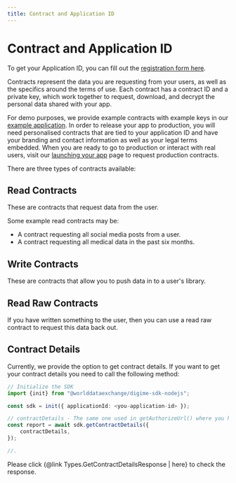 ```yaml
---
title: Contract and Application ID
---
```


# Contract and Application ID

To get your Application ID, you can fill out the [registration form here](https://worlddataexchange.com/register).

Contracts represent the data you are requesting from your users, as well as the specifics around the terms of use. Each contract has a contract ID and a private key, which work together to request, download, and decrypt the personal data shared with your app.

For demo purposes, we provide example contracts with example keys in our [example application](https://github.com/worlddataexchange/digime-sdk-nodejs-example). In order to release your app to production, you will need personalised contracts that are tied to your application ID and have your branding and contact information as well as your legal terms embedded. When you are ready to go to production or interact with real users, visit our [launching your app](https://worlddataexchange.com/contact) page to request production contracts.

There are three types of contracts available:

## Read Contracts

These are contracts that request data from the user.

Some example read contracts may be:

- A contract requesting all social media posts from a user.
- A contract requesting all medical data in the past six months.

## Write Contracts

These are contracts that allow you to push data in to a user's library.

## Read Raw Contracts

If you have written something to the user, then you can use a read raw contract to request this data back out.

## Contract Details

Currently, we provide the option to get contract details. If you want to get your contract details you need to call the following method:

```typescript
// Initialize the SDK
import {init} from "@worlddataexchange/digime-sdk-nodejs";

const sdk = init({ applicationId: <you-application-id> });

// contractDetails - The same one used in getAuthorizeUrl() where you have contract ID and private key.
const report = await sdk.getContractDetails({
    contractDetails,
});

//.
```

Please click {@link Types.GetContractDetailsResponse | here} to check the response.

